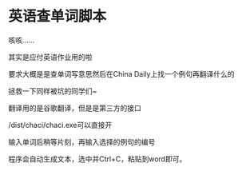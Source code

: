 # 英语查单词脚本
咳咳……

其实是应付英语作业用的啦

要求大概是是查单词写意思然后在China Daily上找一个例句再翻译什么的

拯救一下同样被坑的同学们~

翻译用的是谷歌翻译，但是是第三方的接口

/dist/chaci/chaci.exe可以直接开

输入单词后稍等片刻，再输入选择的例句的编号

程序会自动生成文本，选中并Ctrl+C，粘贴到word即可。
